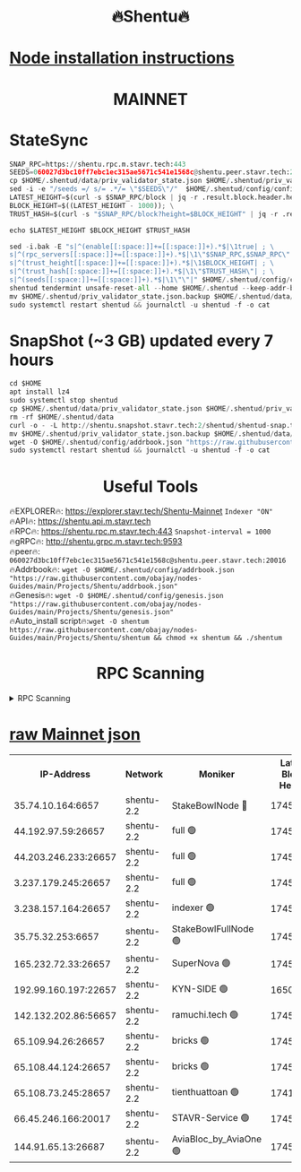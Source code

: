 <h1 align="center"> 🔥Shentu🔥</h1>

[Node installation instructions](https://github.com/obajay/nodes-Guides/tree/main/Projects/Shentu)
=
<h1 align="center"> MAINNET</h1>

# StateSync
```python
SNAP_RPC=https://shentu.rpc.m.stavr.tech:443
SEEDS=060027d3bc10ff7ebc1ec315ae5671c541e1568c@shentu.peer.stavr.tech:20016
cp $HOME/.shentud/data/priv_validator_state.json $HOME/.shentud/priv_validator_state.json.backup
sed -i -e "/seeds =/ s/= .*/= \"$SEEDS\"/"  $HOME/.shentud/config/config.toml
LATEST_HEIGHT=$(curl -s $SNAP_RPC/block | jq -r .result.block.header.height); \
BLOCK_HEIGHT=$((LATEST_HEIGHT - 1000)); \
TRUST_HASH=$(curl -s "$SNAP_RPC/block?height=$BLOCK_HEIGHT" | jq -r .result.block_id.hash)

echo $LATEST_HEIGHT $BLOCK_HEIGHT $TRUST_HASH

sed -i.bak -E "s|^(enable[[:space:]]+=[[:space:]]+).*$|\1true| ; \
s|^(rpc_servers[[:space:]]+=[[:space:]]+).*$|\1\"$SNAP_RPC,$SNAP_RPC\"| ; \
s|^(trust_height[[:space:]]+=[[:space:]]+).*$|\1$BLOCK_HEIGHT| ; \
s|^(trust_hash[[:space:]]+=[[:space:]]+).*$|\1\"$TRUST_HASH\"| ; \
s|^(seeds[[:space:]]+=[[:space:]]+).*$|\1\"\"|" $HOME/.shentud/config/config.toml
shentud tendermint unsafe-reset-all --home $HOME/.shentud --keep-addr-book
mv $HOME/.shentud/priv_validator_state.json.backup $HOME/.shentud/data/priv_validator_state.json
sudo systemctl restart shentud && journalctl -u shentud -f -o cat
```
# SnapShot (~3 GB) updated every 7 hours
```python
cd $HOME
apt install lz4
sudo systemctl stop shentud
cp $HOME/.shentud/data/priv_validator_state.json $HOME/.shentud/priv_validator_state.json.backup
rm -rf $HOME/.shentud/data
curl -o - -L http://shentu.snapshot.stavr.tech:2/shentud/shentud-snap.tar.lz4 | lz4 -c -d - | tar -x -C $HOME/.shentud --strip-components 2
mv $HOME/.shentud/priv_validator_state.json.backup $HOME/.shentud/data/priv_validator_state.json
wget -O $HOME/.shentud/config/addrbook.json "https://raw.githubusercontent.com/obajay/nodes-Guides/main/Projects/Shentu/addrbook.json"
sudo systemctl restart shentud && journalctl -u shentud -f -o cat
```

 <h1 align="center"> Useful Tools</h1>

🔥EXPLORER🔥:     https://explorer.stavr.tech/Shentu-Mainnet        `Indexer "ON"` \
🔥API🔥:          https://shentu.api.m.stavr.tech \
🔥RPC🔥:          https://shentu.rpc.m.stavr.tech:443              `Snapshot-interval = 1000` \
🔥gRPC🔥:         http://shentu.grpc.m.stavr.tech:9593 \
🔥peer🔥:         `060027d3bc10ff7ebc1ec315ae5671c541e1568c@shentu.peer.stavr.tech:20016` \
🔥Addrbook🔥:  `wget -O $HOME/.shentud/config/addrbook.json "https://raw.githubusercontent.com/obajay/nodes-Guides/main/Projects/Shentu/addrbook.json"` \
🔥Genesis🔥:  `wget -O $HOME/.shentud/config/genesis.json "https://raw.githubusercontent.com/obajay/nodes-Guides/main/Projects/Shentu/genesis.json"` \
🔥Auto_install script🔥:`wget -O shentum https://raw.githubusercontent.com/obajay/nodes-Guides/main/Projects/Shentu/shentum && chmod +x shentum && ./shentum`

<h1 align="center"> RPC Scanning</h1>

<details>
<summary>RPC Scanning</summary>

<h2 align="center"> We scan nodes in real time every 4 hours. And we provide the final result of RPC endpoints.
We cannot influence the operation of these nodes in any way. </h2>


```python
If Voting Power is higher than 0 --> then the Node is a validator of the network and may be subject to attack and be a potential threat to the chain.
```
```python
We marked such validators with a red symbol
```

</details>

[raw Mainnet json](https://rpc-check.shentum.stavr.tech/shentum/rpc-shentum-result.json)
=


<table><tr><th>IP-Address</th><th>Network</th><th>Moniker</th><th>Latest Block Height</th><th>Earliest Block Height</th><th>Catching Up</th><th>Tx Index</th><th>Voting Power</th><th>Scan Time</th></tr><tr><td>35.74.10.164:6657</td><td>shentu-2.2</td><td>StakeBowlNode 🔴</td><td>17453716</td><td>8308501</td><td>False</td><td>on</td><td>50178</td><td>2024-03-02T04:16:23.940986262UTC</td></tr><tr><td>44.192.97.59:26657</td><td>shentu-2.2</td><td>full 🟢</td><td>17453715</td><td>9786901</td><td>False</td><td>on</td><td>0</td><td>2024-03-02T04:16:20.636724075UTC</td></tr><tr><td>44.203.246.233:26657</td><td>shentu-2.2</td><td>full 🟢</td><td>17453717</td><td>9786901</td><td>False</td><td>on</td><td>0</td><td>2024-03-02T04:16:32.670423700UTC</td></tr><tr><td>3.237.179.245:26657</td><td>shentu-2.2</td><td>full 🟢</td><td>17453719</td><td>9786901</td><td>False</td><td>on</td><td>0</td><td>2024-03-02T04:16:41.482567567UTC</td></tr><tr><td>3.238.157.164:26657</td><td>shentu-2.2</td><td>indexer 🟢</td><td>17453721</td><td>9786901</td><td>False</td><td>on</td><td>0</td><td>2024-03-02T04:16:54.770281155UTC</td></tr><tr><td>35.75.32.253:6657</td><td>shentu-2.2</td><td>StakeBowlFullNode 🟢</td><td>17453725</td><td>10470762</td><td>False</td><td>on</td><td>0</td><td>2024-03-02T04:17:16.744881960UTC</td></tr><tr><td>165.232.72.33:26657</td><td>shentu-2.2</td><td>SuperNova 🟢</td><td>17453725</td><td>15936001</td><td>False</td><td>on</td><td>0</td><td>2024-03-02T04:17:15.462873076UTC</td></tr><tr><td>192.99.160.197:22657</td><td>shentu-2.2</td><td>KYN-SIDE 🟢</td><td>16507870</td><td>16083091</td><td>False</td><td>on</td><td>0</td><td>2024-03-02T04:17:59.870584672UTC</td></tr><tr><td>142.132.202.86:56657</td><td>shentu-2.2</td><td>ramuchi.tech 🟢</td><td>17453730</td><td>16196001</td><td>False</td><td>on</td><td>0</td><td>2024-03-02T04:17:50.323192378UTC</td></tr><tr><td>65.109.94.26:26657</td><td>shentu-2.2</td><td>bricks 🟢</td><td>17453732</td><td>16401001</td><td>False</td><td>on</td><td>0</td><td>2024-03-02T04:17:57.268063587UTC</td></tr><tr><td>65.108.44.124:26657</td><td>shentu-2.2</td><td>bricks 🟢</td><td>17453732</td><td>16401001</td><td>False</td><td>on</td><td>0</td><td>2024-03-02T04:18:00.169860748UTC</td></tr><tr><td>65.108.73.245:28657</td><td>shentu-2.2</td><td>tienthuattoan 🟢</td><td>17415110</td><td>17399930</td><td>False</td><td>on</td><td>0</td><td>2024-03-02T04:17:25.595399748UTC</td></tr><tr><td>66.45.246.166:20017</td><td>shentu-2.2</td><td>STAVR-Service 🟢</td><td>17453732</td><td>17446501</td><td>False</td><td>on</td><td>0</td><td>2024-03-02T04:17:56.963675264UTC</td></tr><tr><td>144.91.65.13:26687</td><td>shentu-2.2</td><td>AviaBloc_by_AviaOne 🟢</td><td>17453726</td><td>17449108</td><td>False</td><td>off</td><td>0</td><td>2024-03-02T04:17:25.259440559UTC</td></tr></table>
